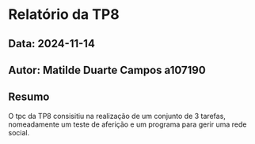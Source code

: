 # Relatório da TP8
## Data: 2024-11-14
## Autor: Matilde Duarte Campos a107190
## Resumo
O tpc da TP8 consisitiu na realização de um conjunto de 3 tarefas, nomeadamente um teste de aferição e um programa para gerir uma rede social.
